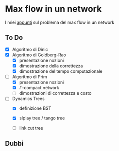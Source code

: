 # Max flow in un network
I miei [appunti](latex/appuntiTesi.pdf) sul problema del max flow in un network

## To Do
- [x] Algoritmo di Dinic
- [x] Algoritmo di Goldberg-Rao 
    - [x] presentazione nozioni
    - [x] dimostrazione della correttezza 
    - [x] dimostrazione del tempo computazionale
- [ ] Algoritmo di Prim 
    - [x] presentazione nozioni    
    - [x] $\Gamma$-compact network
    - [ ] dimostrazioni di correttezza e costo

- [ ] Dynamics Trees
    - [x] definizione BST
    - [x] slplay tree / tango tree
    - [ ] link cut tree 

    
## Dubbi
